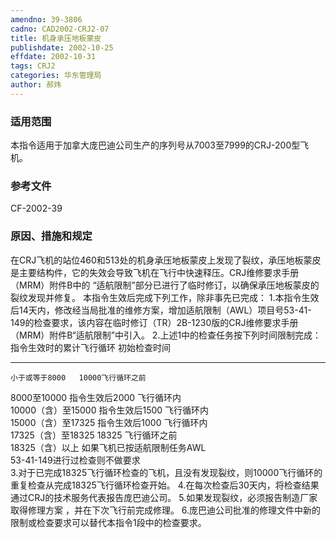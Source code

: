 ```yaml
---
amendno: 39-3806
cadno: CAD2002-CRJ2-07
title: 机身承压地板蒙皮
publishdate: 2002-10-25
effdate: 2002-10-31
tags: CRJ2
categories: 华东管理局
author: 郝炜
---
```


### 适用范围 
本指令适用于加拿大庞巴迪公司生产的序列号从7003至7999的CRJ-200型飞机。

<!--more-->
### 参考文件
CF-2002-39 

### 原因、措施和规定 
在CRJ飞机的站位460和513处的机身承压地板蒙皮上发现了裂纹，承压地板蒙皮是主要结构件，它的失效会导致飞机在飞行中快速释压。CRJ维修要求手册（MRM）附件B中的 “适航限制”部分已进行了临时修订，以确保承压地板蒙皮的裂纹发现并修复。 
    本指令生效后完成下列工作，除非事先已完成： 
    1.本指令生效后14天内，修改经当局批准的维修方案，增加适航限制（AWL）项目号53-41-149的检查要求，该内容在临时修订（TR）2B-1230版的CRJ维修要求手册（MRM）附件B“适航限制”中引入。 
    2.上述1中的检查任务按下列时间限制完成： 
    指令生效时的累计飞行循环  初始检查时间 
  
  --------------------------------------------------------- 
    小于或等于8000   10000飞行循环之前   
8000至10000  指令生效后2000 飞行循环内  
10000（含）至15000  指令生效后1500 飞行循环内  
15000（含）至17325  指令生效后1000 飞行循环内  
17325（含）至18325  18325 飞行循环之前  
18325（含）以上  如果飞机已按适航限制任务AWL  
53-41-149进行过检查则不做要求  
    3.对于已完成18325飞行循环检查的飞机，且没有发现裂纹，则10000飞行循环的重复检查从完成18325飞行循环检查开始。 
    4.在每次检查后30天内，将检查结果通过CRJ的技术服务代表报告庞巴迪公司。 
    5.如果发现裂纹，必须报告制造厂家取得修理方案 ，并在下次飞行前完成修理。 
    6.庞巴迪公司批准的修理文件中新的限制或检查要求可以替代本指令1段中的检查要求。

